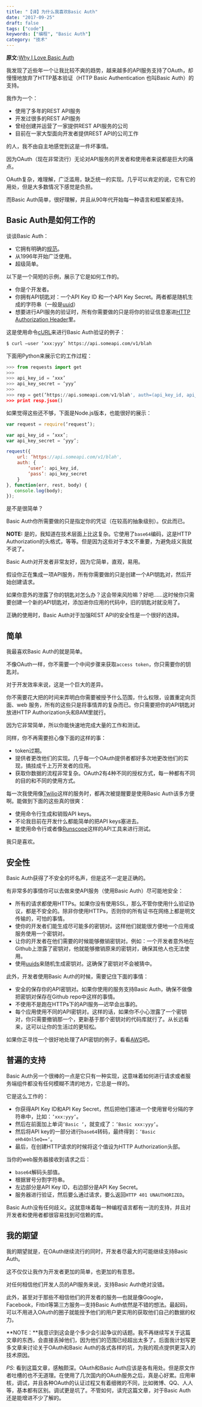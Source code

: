 ```yaml
---
title: "【译】为什么我喜欢Basic Auth"
date: "2017-09-25"
draft: false
tags: ["code"]
keywords: ["编程", "Basic Auth"]
category: "技术"
---
```


**原文:**[Why I Love Basic Auth](http://www.rdegges.com/why-i-love-basic-auth/)

我发现了近些年一个让我比较不爽的趋势，越来越多的API服务支持了OAuth，却慢慢地放弃了HTTP基本验证（HTTP Basic Authentication 也叫Basic Auth）的支持。

我作为一个：

+ 使用了多年的REST API服务
+ 开发过很多的REST API服务
+ 曾经创建并运营了一家提供REST API服务的公司
+ 目前在一家大型面向开发者提供REST API的公司工作

的人，我不由自主地感觉到这是一件坏事情。

因为OAuth（现在非常流行）无论对API服务的开发者和使用者来说都是巨大的痛点。

OAuth复杂，难理解，广泛滥用，缺乏统一的实现。几乎可以肯定的说，它有它的用处，但是大多数情况下感觉是负担。

而Basic Auth简单，很好理解，并且从90年代开始每一种语言和框架都支持。

## Basic Auth是如何工作的

谈谈Basic Auth：

+ 它拥有明确的[规范](http://tools.ietf.org/html/rfc2617)。
+ 从1996年开始广泛使用。
+ 超级简单。

以下是一个简短的示例，展示了它是如何工作的。

+ 你是个开发者。
+ 你拥有API钥匙对：一个API Key ID 和一个API Key Secret。两者都是随机生成的字符串（一般是[uuid](http://en.wikipedia.org/wiki/Universally_unique_identifier)）
+ 想要进行API服务的验证时，所有你需要做的只是将你的验证信息塞进[HTTP Authorization Header](http://www.w3.org/Protocols/rfc2616/rfc2616-sec14.html)里。

这是使用命令[cURL](http://curl.haxx.se/)来进行Basic Auth验证的例子：

```bash
$ curl —user ‘xxx:yyy’ https://api.someapi.com/v1/blah
```

下面用Python来展示它的工作过程：

```python
>>> from requests import get
>>>
>>> api_key_id = ‘xxx’
>>> api_key_secret = ‘yyy’
>>>
>>> rep = get(‘https://api.someapi.com/v1/blah', auth=(api_key_id, api_key_secret))
>>> print resp.json()
```

如果觉得这些还不够，下面是Node.js版本，也能很好的展示：

```javascript
var request = require(‘request’);

var api_key_id = ‘xxx’;
var api_key_secret = ‘yyy’;

request({
    url: ‘https://api.someapi.com/v1/blah',
    auth: {
        ‘user’: api_key_id,
        ‘pass’: api_key_secret
    }
}, function(err, rest, body) {
   console.log(body);
});
```

是不是很简单？

Basic Auth你所需要做的只是指定你的凭证（在较高的抽象级别）。仅此而已。

**NOTE:** 是的，我知道在技术层面上比这复杂。它使用了`base64`编码，这是HTTP Authorization的头格式，等等。但是因为这些对于本文不重要，为避免歧义我就不说了。

Basic Auth对开发者非常友好，因为它简单，直观，易用。

假设你正在集成一项API服务，所有你需要做的只是创建一个API钥匙对，然后开始创建请求。

如果你意外的泄露了你的钥匙对怎么办？这会带来风险嘛？好吧......这时候你只需要创建一个新的API钥匙对，添加进你应用的代码中，旧的钥匙对就没用了。

正确的使用时，Basic Auth对于加强REST API的安全性是一个很好的选择。

## 简单

我最喜欢Basic Auth的就是简单。

不像OAuth一样，你不需要一个中间步骤来获取`access token`，你只需要你的钥匙对。

对于开发效率来说，这是一个巨大的差异。

你不需要花大把的时间来弄明白你需要被授予什么范围，什么权限，设置重定向页面、web 服务，所有的这些只是将事情弄的复杂而已。你只需要把你的API钥匙对放进HTTP Authorization头和BAM里就行。

因为它非常简单，所以你能快速地完成大量的工作和测试。

同样，你不再需要担心像下面的这样的事：

+ token过期。
+ 提供者更改他们的实现。几乎每一个OAuth提供者都好多次地更改他们的实现，搞挂成千上万开发者的应用。
+ 获取你数据的流程非常复杂。OAuth2有4种不同的授权方式，每一种都有不同的目的和不同的使用方式。

每一次我使用像[Twilio](https://www.twilio.com/)这样的服务时，都再次被提醒要是使用Basic Auth该多方便啊。能做到下面的这些真的很爽：

+ 使用命令行生成和销毁API keys。
+ 不论我目前在开发什么都能简单的把API keys塞进去。
+ 能使用命令行或者像[Runscope](https://www.runscope.com/)这样的API工具来进行测试。

我只是喜欢。

## 安全性

Basic Auth获得了不安全的坏名声，但是这不一定是正确的。

有非常多的事情你可以去做来使API服务（使用Basic Auth）尽可能地安全：

+ 所有的请求都使用HTTPs。如果你没有使用SSL，那么不管你使用什么验证协议，都是不安全的。除非你使用HTTPs，否则你的所有证书在网络上都是明文传输的，可怕的事情。
+ 使你的开发者们能生成尽可能多的密钥对。这样他们就能很方便地一个应用或服务使用一个密钥对。
+ 让你的开发者在他们需要的时候能够撤销密钥对。例如：一个开发者意外地在Github上泄露了密钥对，他就能够撤销原来的密钥对，确保其他人也无法使用。
+ 使用[uuids](http://en.wikipedia.org/wiki/Universally_unique_identifier)来随机生成密钥对。这确保了密钥对不会被猜中。

此外，开发者使用Basic Auth的时候，需要记住下面的事情：

+ 安全的保存你的API密钥对。如果你使用的服务支持Basic Auth，确保不做像把密钥对保存在Github repo中这样的事情。
+ 不使用不是跑在HTTPs下的API服务—迟早会出事的。
+ 每个应用使用不同的API密钥对。这样的话，如果你不小心泄露了一个密钥对，你只需要撤销那一个，更新基于那个密钥对的代码库就行了。从长远看来，这可以让你的生活过的更轻松。

如果你正寻找一个很好地处理了API密钥的例子，看看[AWS](http://aws.amazon.com/)吧。

## 普遍的支持

Basic Auth另一个很棒的一点是它只有一种实现，这意味着如何进行请求或者服务端组件都没有任何模糊不清的地方，它总是一样的。

它是这么工作的：

+ 你获得API Key ID和API Key Secret，然后把他们塞进一个使用冒号分隔的字符串中，比如：`’xxx:yyy’`。
+ 然后在前面加上单词`’Basic ‘`，就变成了：`’Basic xxx:yyy’`。
+ 然后将API key的一部分进行`base64`转码，最终得到：`’Basic eHh4Onl5eQ==‘`。
+ 最后，在创建HTTP请求的时候将这个值设为HTTP Authorization头部。

当你的web服务器接收到请求之后：

+ `base64`解码头部值。
+ 根据冒号分割字符串。
+ 左边部分是API Key ID，右边部分是API Key Secret。
+ 服务器进行验证，然后要么通过请求，要么返回`HTTP 401 UNAUTHORIZED`。

Basic Auth没有任何歧义。这就意味着每一种编程语言都有一流的支持，并且对开发者和使用者都很容易找到可信赖的库。

## 我的期望

我的期望就是，在OAuth继续流行的同时，开发者尽最大的可能继续支持Basic Auth。

这不仅仅让我作为开发者更加的简单，也更加的有意思。

对任何相信他们开发人员的API服务来说，支持Basic Auth绝对没错。

此外，甚至对于那些不相信他们的开发者的服务—也就是像Google，Facebook，Fitbit等第三方服务—支持Basic Auth依然是不错的想法。最起码，可以不用进入OAuth的圈子就能授予他们的用户更实用的获取他们自己的数据的权力。

**NOTE：**我意识到这会是个多少会引起争议的话题。我不再继续写关于这篇文章的东西，会直接丢掉他们，因为他们的范围已经超出太多了。后面我计划写更多文章来讨论关于OAuth和Basic Auth的各式各样的坑，为我的观点提供更深入的技术原因。

*PS*: 看到这篇文章，感触颇深。OAuth和Basic Auth应该是各有用处。但是原文作者吐槽的也不无道理。在使用了几次国内的OAuth服务之后，真是心好累。应用审核，调试，并且各种OAuth的认证过程又有着细微的不同，比如微博、QQ、人人等，基本都有区别。调试更是坑了。不管如何，读完这篇文章，对于Basic Auth还是能增进不少了解的。
